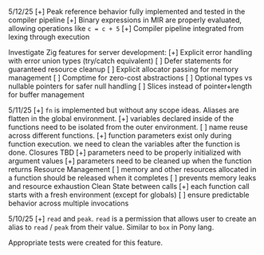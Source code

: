5/12/25
[+] Peak reference behavior fully implemented and tested in the compiler pipeline
[+] Binary expressions in MIR are properly evaluated, allowing operations like `c = c + 5`
[+] Compiler pipeline integrated from lexing through execution

Investigate Zig features for server development:
[+] Explicit error handling with error union types (try/catch equivalent)
[ ] Defer statements for guaranteed resource cleanup
[ ] Explicit allocator passing for memory management
[ ] Comptime for zero-cost abstractions
[ ] Optional types vs nullable pointers for safer null handling
[ ] Slices instead of pointer+length for buffer management

5/11/25
[+] `fn` is implemented but without any scope ideas. Aliases are flatten in the global environment. 
[+] variables declared inside of the functions need to be isolated from the outer environment. 
[ ] name reuse across different functions.
[+] function parameters exist only during function execution. we need to clean the variables after the function is done. Closures TBD
[+] parameters need to be properly initialized with argument values
[+] parameters need to be cleaned up when the function returns
Resource Management
[ ] memory and other resources allocated in a function should be released when it completes
[ ] prevents memory leaks and resource exhaustion
Clean State between calls
[+] each function call starts with a fresh environment (except for globals)
[ ] ensure predictable behavior across multiple invocations

5/10/25
[+] `read` and `peak`. `read` is a permission that allows user to create an alias to `read` / `peak` from their value. Similar to `box` in Pony lang.

Appropriate tests were created for this feature.
